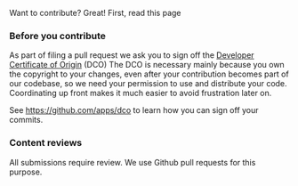 Want to contribute? Great! First, read this page

### Before you contribute

As part of filing a pull request we ask you to sign off 
the [Developer Certificate of Origin](https://developercertificate.org/) (DCO) 
The DCO is necessary mainly because you own the copyright to your changes, 
even after your contribution becomes part of our
codebase, so we need your permission to use and distribute your code.
Coordinating up front makes it much easier to avoid frustration later on.

See https://github.com/apps/dco to learn how you can sign off your commits.

### Content reviews
All submissions require review. We use Github pull requests for this purpose.